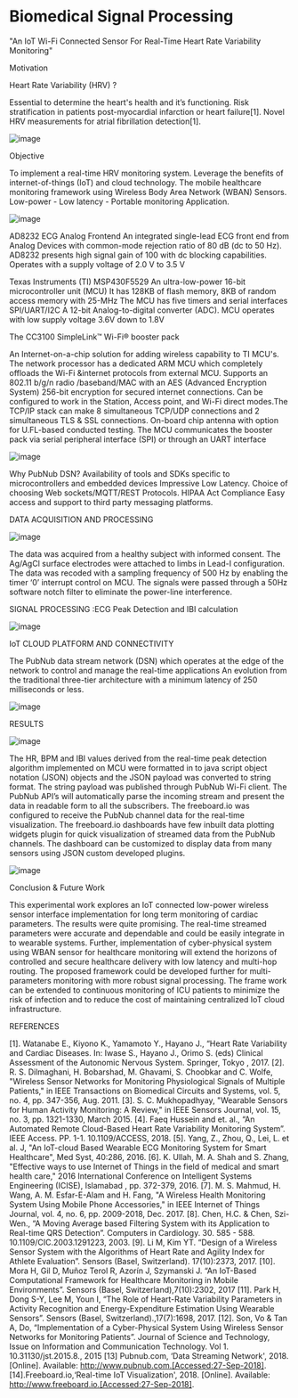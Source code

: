 # Biomedical Signal Processing

"An IoT Wi-Fi Connected Sensor For Real-Time Heart Rate Variability Monitoring"

Motivation 

Heart Rate Variability (HRV) ?

  Essential to determine the heart's health and it’s functioning.
  Risk stratification in patients post-myocardial infarction or heart failure[1].
  Novel HRV measurements for atrial fibrillation detection[1].

![image](https://user-images.githubusercontent.com/117635899/213384046-269fee87-c19a-436b-b66d-500aef7521e6.png)

Objective

  To implement a real-time HRV monitoring system.
  Leverage the benefits of internet-of-things (IoT) and cloud technology.
  The mobile healthcare monitoring framework using Wireless Body Area Network (WBAN) Sensors.
  Low-power - Low latency - Portable monitoring Application.

![image](https://user-images.githubusercontent.com/117635899/213384930-55ec68fb-4ed2-47ce-b495-cd0e8e054301.png)

AD8232 ECG Analog Frontend 
  An integrated single-lead ECG front end from Analog Devices with common-mode rejection ratio of 80 dB (dc to 50 Hz).
  AD8232 presents high signal gain of 100 with dc blocking capabilities.
  Operates with a supply voltage of 2.0 V to 3.5 V
  
Texas Instruments (TI) MSP430F5529 
  An ultra-low-power 16-bit microcontroller unit (MCU) 
  It has 128KB of flash memory, 8KB of random access memory with 25-MHz 
  The MCU has five timers and serial interfaces SPI/UART/I2C
  A 12-bit Analog-to-digital converter (ADC).
  MCU operates with low supply voltage 3.6V down to 1.8V

The CC3100 SimpleLink™ Wi-Fi® booster pack
  
  An Internet-on-a-chip solution for adding wireless capability to TI MCU's.
  The network processor has a dedicated ARM MCU which completely offloads the Wi-Fi &internet protocols from external MCU.
  Supports an 802.11 b/g/n radio /baseband/MAC with an AES (Advanced Encryption System) 256-bit encryption for secured internet connections.
  Can be configured to work in the Station, Access point, and Wi-Fi direct modes.The TCP/IP stack can make 8 simultaneous TCP/UDP connections and 2 simultaneous TLS &   SSL connections.
  On-board chip antenna with option for U.FL-based conducted testing.
  The MCU communicates the booster pack via serial peripheral interface (SPI) or through an UART interface
  
  ![image](https://user-images.githubusercontent.com/117635899/213385658-d0eb3cfc-f5a0-475c-9b62-1f240b924ee3.png)

Why PubNub DSN?
  Availability of tools and SDKs specific to microcontrollers and embedded devices
  Impressive Low Latency.
  Choice of choosing Web sockets/MQTT/REST Protocols.
  HIPAA Act Compliance
  Easy access and support to third party messaging platforms.

DATA ACQUISITION AND PROCESSING

![image](https://user-images.githubusercontent.com/117635899/213386033-046b7c80-db77-419c-bc86-baad35644f67.png)

The data was acquired from a healthy subject with informed consent.
The Ag/AgCl surface electrodes were attached to limbs in Lead-I configuration.
The data was recoded with a sampling frequency of 500 Hz by enabling the timer ‘0’ interrupt control on MCU.
The signals were passed through a 50Hz software notch filter to eliminate the power-line interference.


SIGNAL PROCESSING :ECG Peak Detection and IBI calculation

![image](https://user-images.githubusercontent.com/117635899/213386370-aebfb5ea-cb14-44b8-928e-90de63cedf46.png)

IoT CLOUD PLATFORM AND CONNECTIVITY

The PubNub data stream network (DSN) which operates at the edge of the network to control and manage the real-time applications
An evolution from the traditional three-tier architecture with a minimum latency of 250 milliseconds or less.

![image](https://user-images.githubusercontent.com/117635899/213386657-73b6f7f1-55cd-4bcf-ad95-465d597a3f19.png)

RESULTS

![image](https://user-images.githubusercontent.com/117635899/213386789-adf2d961-9cdc-46ff-b5fa-94cfd431b30c.png)

The HR, BPM and IBI values derived from the real-time peak detection algorithm implemented on MCU were formatted in to java script object notation (JSON) objects and the JSON payload was converted to string format.
The string payload was published through PubNub Wi-Fi client.
The PubNub API’s will automatically parse the incoming stream and present the data in readable form to all the subscribers. 
The freeboard.io was configured to receive the PubNub channel data for the real-time visualization. 
The freeboard.io dashboards have few inbuilt data plotting widgets plugin for quick visualization of streamed data from the PubNub channels. The dashboard can be customized to display data from many sensors using JSON custom developed plugins.

![image](https://user-images.githubusercontent.com/117635899/213386987-d9e9ebd2-2717-4c1f-84c4-1380eede5fde.png)

Conclusion & Future Work

  This experimental work explores an IoT connected low-power wireless sensor interface implementation for long term monitoring of cardiac parameters.  The results were   quite promising.
  The real-time streamed parameters were accurate and dependable and could be easily integrate in to wearable systems.
  Further, implementation of cyber-physical system using WBAN sensor for healthcare monitoring will extend the horizons of controlled and secure healthcare delivery     with low latency and multi-hop routing.
  The proposed framework could be developed further for multi-parameters monitoring with more robust signal processing.
  The frame work can be extended to continuous monitoring of ICU patients to minimize the risk of infection and to reduce the cost of maintaining centralized IoT cloud   infrastructure.

REFERENCES

[1]. Watanabe E., Kiyono K., Yamamoto Y., Hayano J., “Heart Rate Variability and Cardiac Diseases. In: Iwase S., Hayano J., Orimo S. (eds) Clinical Assessment of the Autonomic Nervous System. Springer, Tokyo , 2017.
[2]. R. S. Dilmaghani, H. Bobarshad, M. Ghavami, S. Choobkar and C. Wolfe, "Wireless Sensor Networks for Monitoring Physiological Signals of Multiple Patients," in IEEE Transactions on Biomedical Circuits and Systems, vol. 5, no. 4, pp. 347-356, Aug. 2011.
[3]. S. C. Mukhopadhyay, "Wearable Sensors for Human Activity Monitoring: A Review," in IEEE Sensors Journal, vol. 15, no. 3, pp. 1321-1330, March 2015.
[4]. Faeq Hussein and et. al., “An Automated Remote Cloud-Based Heart Rate Variability Monitoring System”. IEEE Access. PP. 1-1. 10.1109/ACCESS, 2018.
[5]. Yang, Z., Zhou, Q., Lei, L. et al. J, "An IoT-cloud Based Wearable ECG Monitoring System for Smart Healthcare", Med Syst, 40:286, 2016.
[6]. K. Ullah, M. A. Shah and S. Zhang, "Effective ways to use Internet of Things in the field of medical and smart health care," 2016 International Conference on Intelligent Systems Engineering (ICISE), Islamabad , pp. 372-379, 2016.
[7]. M. S. Mahmud, H. Wang, A. M. Esfar-E-Alam and H. Fang, "A Wireless Health Monitoring System Using Mobile Phone Accessories," in IEEE Internet of Things Journal, vol. 4, no. 6, pp. 2009-2018, Dec. 2017.
[8]. Chen, H.C. & Chen, Szi-Wen., “A Moving Average based Filtering System with its Application to Real-time QRS Detection”. Computers in Cardiology. 30. 585 - 588. 10.1109/CIC.2003.1291223, 2003.
[9]. Li M, Kim YT. “Design of a Wireless Sensor System with the Algorithms of Heart Rate and Agility Index for Athlete Evaluation”. Sensors (Basel, Switzerland). 17(10):2373, 2017.
[10]. Mora H, Gil D, Muñoz Terol R, Azorín J, Szymanski J. “An IoT-Based Computational Framework for Healthcare Monitoring in Mobile Environments”. Sensors (Basel, Switzerland),7(10):2302, 2017
[11]. Park H, Dong S-Y, Lee M, Youn I, “The Role of Heart-Rate Variability Parameters in Activity Recognition and Energy-Expenditure Estimation Using Wearable Sensors”. Sensors (Basel, Switzerland).,17(7):1698, 2017.
[12]. Son, Vo & Tan A, Do, “Implementation of a Cyber-Physical System Using Wireless Sensor Networks for Monitoring Patients”. Journal of Science and Technology, Issue on Information and Communication Technology. Vol 1. 10.31130/jst.2015.8., 2015
[13] Pubnub.com, ‘Data Streaming Network', 2018. [Online]. Available: http://www.pubnub.com.[Accessed:27-Sep-2018].
[14].Freeboard.io,‘Real-time IoT Visualization', 2018. [Online]. Available: http://www.freeboard.io.[Accessed:27-Sep-2018].








